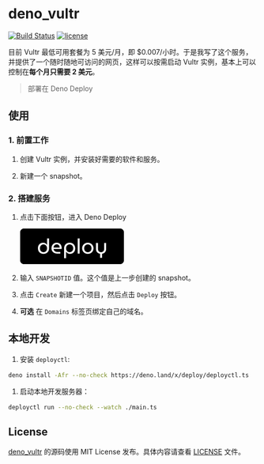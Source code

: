 # deno_vultr

[![Build Status](https://github.com/justjavac/deno_vultr/workflows/ci/badge.svg?branch=master)](https://github.com/justjavac/deno_vultr/actions)
[![license](https://img.shields.io/github/license/justjavac/deno_vultr)](https://github.com/justjavac/deno_vultr/blob/master/LICENSE)

目前 Vultr 最低可用套餐为 5 美元/月，即 $0.007/小时。于是我写了这个服务，并提供了一个随时随地可访问的网页，这样可以按需启动 Vultr
实例，基本上可以控制在**每个月只需要 2 美元**。

> 部署在 Deno Deploy

## 使用

### 1. 前置工作

1. 创建 Vultr 实例，并安装好需要的软件和服务。

2. 新建一个 snapshot。

### 2. 搭建服务

1. 点击下面按钮，进入 Deno Deploy

   [![](./assets/deno-deploy-button.svg)](https://dash.deno.com/new?url=https://raw.githubusercontent.com/justjavac/deno_vultr/main/mod.ts&env=SNAPSHOTID)

2. 输入 `SNAPSHOTID` 值。这个值是上一步创建的 snapshot。

3. 点击 `Create` 新建一个项目，然后点击 `Deploy` 按钮。

4. **可选** 在 `Domains` 标签页绑定自己的域名。

## 本地开发

1. 安装 `deployctl`:

```bash
deno install -Afr --no-check https://deno.land/x/deploy/deployctl.ts
```

1. 启动本地开发服务器：

```bash
deployctl run --no-check --watch ./main.ts
```

## License

[deno_vultr](https://github.com/justjavac/deno_vultr) 的源码使用 MIT License
发布。具体内容请查看 [LICENSE](./LICENSE) 文件。
